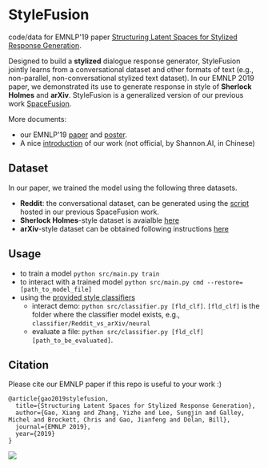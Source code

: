 # StyleFusion
code/data for EMNLP'19 paper [Structuring Latent Spaces for Stylized Response Generation](https://arxiv.org/abs/1909.05361).

Designed to build a **stylized** dialogue response generator, StyleFusion jointly learns from a conversational dataset and other formats of text (e.g., non-parallel, non-conversational stylized text dataset). In our EMNLP 2019 paper, we demonstrated its use to generate response in style of **Sherlock Holmes** and **arXiv**. StyleFusion is a generalized version of our previous work [SpaceFusion](https://github.com/golsun/SpaceFusion).

More documents:
* our EMNLP'19 [paper](https://arxiv.org/abs/1909.05361) and [poster](https://github.com/golsun/StyleFusion/blob/master/EMNLP%20poster.pdf).
* A nice [introduction](https://mp.weixin.qq.com/s/rtAra15Qqnz9bLadSUSAlg) of our work (not official, by Shannon.AI, in Chinese)

## Dataset
In our paper, we trained the model using the following three datasets. 
* **Reddit**: the conversational dataset, can be generated using the [script](https://github.com/golsun/SpaceFusion/tree/master/data#multi-ref-reddit) hosted in our previous SpaceFusion work.
* **Sherlock Holmes**-style dataset is avaialble [here](https://github.com/golsun/StyleFusion/tree/master/data/Holmes)
* **arXiv**-style dataset can be obtained following instructions [here](https://github.com/golsun/StyleFusion/tree/master/data/arXiv)

## Usage
* to train a model `python src/main.py train`
* to interact with a trained model `python src/main.py cmd --restore=[path_to_model_file]`
* using the [provided style classifiers](https://github.com/golsun/StyleFusion/tree/master/classifier) 
   * interact demo: `python src/classifier.py [fld_clf]`. `[fld_clf]` is the folder where the classifier model exists, e.g., `classifier/Reddit_vs_arXiv/neural`
   * evaluate a file: `python src/classifier.py [fld_clf] [path_to_be_evaluated]`.

## Citation
Please cite our EMNLP paper if this repo is useful to your work :)
```
@article{gao2019stylefusion,
  title={Structuring Latent Spaces for Stylized Response Generation},
  author={Gao, Xiang and Zhang, Yizhe and Lee, Sungjin and Galley, Michel and Brockett, Chris and Gao, Jianfeng and Dolan, Bill},
  journal={EMNLP 2019},
  year={2019}
}
```

![](https://github.com/golsun/StyleFusion/blob/master/fig/intro_fig.png)



